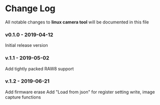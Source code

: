 # Change Log

All notable changes to __linux camera tool__ will be documented in this file

### v0.1.0 - 2019-04-12
Initial release version

### v.1.1 - 2019-05-02
Add tightly packed RAW8 support

### v.1.2 - 2019-06-21
Add firmware erase
Add "Load from json" for register setting write, image capture functions

